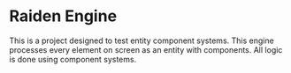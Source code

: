 # Raiden Engine
This is a project designed to test entity component systems. This engine processes every element on screen as an entity with components. All logic is done using component systems.
